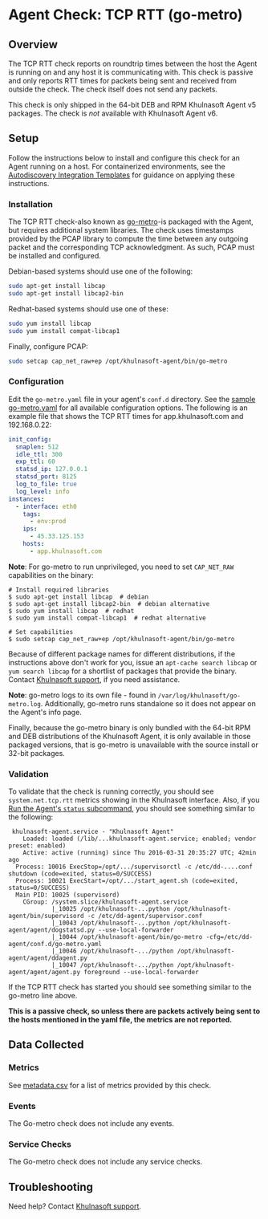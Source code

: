 # Agent Check: TCP RTT (go-metro)

## Overview

The TCP RTT check reports on roundtrip times between the host the Agent is running on and any host it is communicating with. This check is passive and only reports RTT times for packets being sent and received from outside the check. The check itself does not send any packets.

This check is only shipped in the 64-bit DEB and RPM Khulnasoft Agent v5 packages. The check is _not_ available with Khulnasoft Agent v6.

## Setup

Follow the instructions below to install and configure this check for an Agent running on a host. For containerized environments, see the [Autodiscovery Integration Templates][1] for guidance on applying these instructions.

### Installation

The TCP RTT check-also known as [go-metro][2]-is packaged with the Agent, but requires additional system libraries. The check uses timestamps provided by the PCAP library to compute the time between any outgoing packet and the corresponding TCP acknowledgment. As such, PCAP must be installed and configured.

Debian-based systems should use one of the following:

```bash
sudo apt-get install libcap
sudo apt-get install libcap2-bin
```

Redhat-based systems should use one of these:

```bash
sudo yum install libcap
sudo yum install compat-libcap1
```

Finally, configure PCAP:

```bash
sudo setcap cap_net_raw+ep /opt/khulnasoft-agent/bin/go-metro
```

### Configuration

Edit the `go-metro.yaml` file in your agent's `conf.d` directory. See the [sample go-metro.yaml][3] for all available configuration options.
The following is an example file that shows the TCP RTT times for app.khulnasoft.com and 192.168.0.22:

```yaml
init_config:
  snaplen: 512
  idle_ttl: 300
  exp_ttl: 60
  statsd_ip: 127.0.0.1
  statsd_port: 8125
  log_to_file: true
  log_level: info
instances:
  - interface: eth0
    tags:
      - env:prod
    ips:
      - 45.33.125.153
    hosts:
      - app.khulnasoft.com
```

**Note**: For go-metro to run unprivileged, you need to set `CAP_NET_RAW` capabilities on the binary:
```
# Install required libraries
$ sudo apt-get install libcap  # debian
$ sudo apt-get install libcap2-bin  # debian alternative
$ sudo yum install libcap  # redhat
$ sudo yum install compat-libcap1  # redhat alternative

# Set capabilities
$ sudo setcap cap_net_raw+ep /opt/khulnasoft-agent/bin/go-metro
```

Because of different package names for different distributions, if the instructions above don't work for you, issue an `apt-cache search libcap` or `yum search libcap` for a shortlist of packages that provide the binary. Contact [Khulnasoft support][6], if you need assistance.

**Note**: go-metro logs to its own file - found in `/var/log/khulnasoft/go-metro.log`. Additionally, go-metro runs standalone so it does not appear on the Agent's info page.

Finally, because the go-metro binary is only bundled with the 64-bit RPM and DEB distributions of the Khulnasoft Agent, it is only available in those packaged versions, that is go-metro is unavailable with the source install or 32-bit packages.

### Validation

To validate that the check is running correctly, you should see `system.net.tcp.rtt` metrics showing in the Khulnasoft interface. Also, if you [Run the Agent's `status` subcommand][4], you should see something similar to the following:

```text
 khulnasoft-agent.service - "Khulnasoft Agent"
    Loaded: loaded (/lib/...khulnasoft-agent.service; enabled; vendor preset: enabled)
    Active: active (running) since Thu 2016-03-31 20:35:27 UTC; 42min ago
  Process: 10016 ExecStop=/opt/.../supervisorctl -c /etc/dd-....conf shutdown (code=exited, status=0/SUCCESS)
  Process: 10021 ExecStart=/opt/.../start_agent.sh (code=exited, status=0/SUCCESS)
  Main PID: 10025 (supervisord)
    CGroup: /system.slice/khulnasoft-agent.service
            |_10025 /opt/khulnasoft-...python /opt/khulnasoft-agent/bin/supervisord -c /etc/dd-agent/supervisor.conf
            |_10043 /opt/khulnasoft-...python /opt/khulnasoft-agent/agent/dogstatsd.py --use-local-forwarder
            |_10044 /opt/khulnasoft-agent/bin/go-metro -cfg=/etc/dd-agent/conf.d/go-metro.yaml
            |_10046 /opt/khulnasoft-.../python /opt/khulnasoft-agent/agent/ddagent.py
            |_10047 /opt/khulnasoft-.../python /opt/khulnasoft-agent/agent/agent.py foreground --use-local-forwarder
```

If the TCP RTT check has started you should see something similar to the go-metro line above.

**This is a passive check, so unless there are packets actively being sent to the hosts mentioned in the yaml file, the metrics are not reported.**

## Data Collected

### Metrics

See [metadata.csv][5] for a list of metrics provided by this check.

### Events

The Go-metro check does not include any events.

### Service Checks

The Go-metro check does not include any service checks.

## Troubleshooting

Need help? Contact [Khulnasoft support][6].

[1]: https://docs.khulnasoft.com/agent/kubernetes/integrations/
[2]: https://github.com/KhulnaSoft/go-metro
[3]: https://github.com/KhulnaSoft/integrations-core/blob/master/go-metro/conf.yaml.example
[4]: https://docs.khulnasoft.com/agent/guide/agent-commands/#agent-status-and-information
[5]: https://github.com/KhulnaSoft/integrations-core/blob/master/go-metro/metadata.csv
[6]: https://docs.khulnasoft.com/help/
